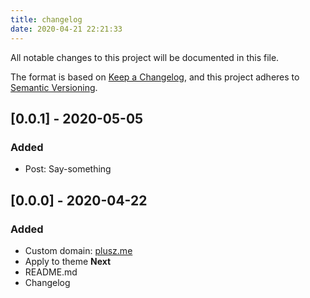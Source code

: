 ```yaml
---
title: changelog
date: 2020-04-21 22:21:33
---
```


All notable changes to this project will be documented in this file.

The format is based on [Keep a Changelog](https://keepachangelog.com/en/1.0.0/),
and this project adheres to [Semantic Versioning](https://semver.org/spec/v2.0.0.html).

## [0.0.1] - 2020-05-05

### Added

- Post: Say-something

## [0.0.0] - 2020-04-22

### Added

- Custom domain: [plusz.me](https://www.plusz.me)
- Apply to theme **Next**
- README.md
- Changelog


